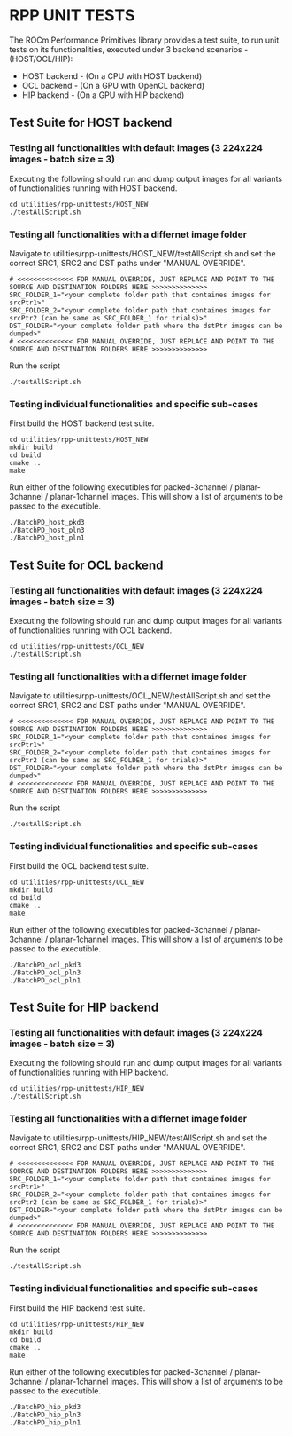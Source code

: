 # RPP UNIT TESTS
The ROCm Performance Primitives library provides a test suite, to run unit tests on its functionalities, executed under 3 backend scenarios - (HOST/OCL/HIP):
- HOST backend - (On a CPU with HOST backend)
- OCL backend - (On a GPU with OpenCL backend)
- HIP backend - (On a GPU with HIP backend)
## Test Suite for HOST backend
### Testing all functionalities with default images (3 224x224 images - batch size = 3)
Executing the following should run and dump output images for all variants of functionalities running with HOST backend.
```
cd utilities/rpp-unittests/HOST_NEW
./testAllScript.sh
```
### Testing all functionalities with a differnet image folder
Navigate to utilities/rpp-unittests/HOST_NEW/testAllScript.sh and set the correct SRC1, SRC2 and DST paths under "MANUAL OVERRIDE".
```
# <<<<<<<<<<<<<< FOR MANUAL OVERRIDE, JUST REPLACE AND POINT TO THE SOURCE AND DESTINATION FOLDERS HERE >>>>>>>>>>>>>>
SRC_FOLDER_1="<your complete folder path that containes images for  srcPtr1>"
SRC_FOLDER_2="<your complete folder path that containes images for  srcPtr2 (can be same as SRC_FOLDER_1 for trials)>"
DST_FOLDER="<your complete folder path where the dstPtr images can be dumped>"
# <<<<<<<<<<<<<< FOR MANUAL OVERRIDE, JUST REPLACE AND POINT TO THE SOURCE AND DESTINATION FOLDERS HERE >>>>>>>>>>>>>>
```
Run the script
```
./testAllScript.sh
```
### Testing individual functionalities and specific sub-cases
First build the HOST backend test suite.
```
cd utilities/rpp-unittests/HOST_NEW
mkdir build
cd build
cmake ..
make
```
Run either of the following executibles for packed-3channel / planar-3channel / planar-1channel images. This will show a list of arguments to be passed to the executible.
```
./BatchPD_host_pkd3
./BatchPD_host_pln3
./BatchPD_host_pln1
```

## Test Suite for OCL backend
### Testing all functionalities with default images (3 224x224 images - batch size = 3)
Executing the following should run and dump output images for all variants of functionalities running with OCL backend.
```
cd utilities/rpp-unittests/OCL_NEW
./testAllScript.sh
```
### Testing all functionalities with a differnet image folder
Navigate to utilities/rpp-unittests/OCL_NEW/testAllScript.sh and set the correct SRC1, SRC2 and DST paths under "MANUAL OVERRIDE".
```
# <<<<<<<<<<<<<< FOR MANUAL OVERRIDE, JUST REPLACE AND POINT TO THE SOURCE AND DESTINATION FOLDERS HERE >>>>>>>>>>>>>>
SRC_FOLDER_1="<your complete folder path that containes images for  srcPtr1>"
SRC_FOLDER_2="<your complete folder path that containes images for  srcPtr2 (can be same as SRC_FOLDER_1 for trials)>"
DST_FOLDER="<your complete folder path where the dstPtr images can be dumped>"
# <<<<<<<<<<<<<< FOR MANUAL OVERRIDE, JUST REPLACE AND POINT TO THE SOURCE AND DESTINATION FOLDERS HERE >>>>>>>>>>>>>>
```
Run the script
```
./testAllScript.sh
```
### Testing individual functionalities and specific sub-cases
First build the OCL backend test suite.
```
cd utilities/rpp-unittests/OCL_NEW
mkdir build
cd build
cmake ..
make
```
Run either of the following executibles for packed-3channel / planar-3channel / planar-1channel images. This will show a list of arguments to be passed to the executible.
```
./BatchPD_ocl_pkd3
./BatchPD_ocl_pln3
./BatchPD_ocl_pln1
```

## Test Suite for HIP backend
### Testing all functionalities with default images (3 224x224 images - batch size = 3)
Executing the following should run and dump output images for all variants of functionalities running with HIP backend.
```
cd utilities/rpp-unittests/HIP_NEW
./testAllScript.sh
```
### Testing all functionalities with a differnet image folder
Navigate to utilities/rpp-unittests/HIP_NEW/testAllScript.sh and set the correct SRC1, SRC2 and DST paths under "MANUAL OVERRIDE".
```
# <<<<<<<<<<<<<< FOR MANUAL OVERRIDE, JUST REPLACE AND POINT TO THE SOURCE AND DESTINATION FOLDERS HERE >>>>>>>>>>>>>>
SRC_FOLDER_1="<your complete folder path that containes images for  srcPtr1>"
SRC_FOLDER_2="<your complete folder path that containes images for  srcPtr2 (can be same as SRC_FOLDER_1 for trials)>"
DST_FOLDER="<your complete folder path where the dstPtr images can be dumped>"
# <<<<<<<<<<<<<< FOR MANUAL OVERRIDE, JUST REPLACE AND POINT TO THE SOURCE AND DESTINATION FOLDERS HERE >>>>>>>>>>>>>>
```
Run the script
```
./testAllScript.sh
```
### Testing individual functionalities and specific sub-cases
First build the HIP backend test suite.
```
cd utilities/rpp-unittests/HIP_NEW
mkdir build
cd build
cmake ..
make
```
Run either of the following executibles for packed-3channel / planar-3channel / planar-1channel images. This will show a list of arguments to be passed to the executible.
```
./BatchPD_hip_pkd3
./BatchPD_hip_pln3
./BatchPD_hip_pln1
```
